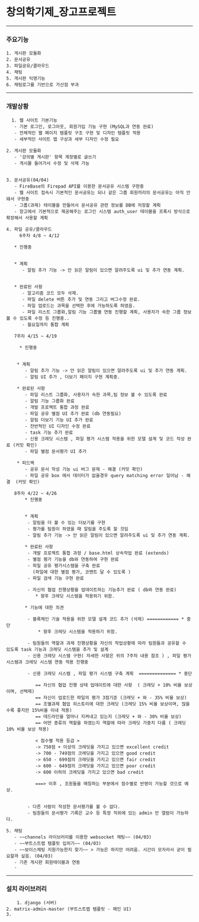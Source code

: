 # 창의학기제_장고프로젝트

------
### 주요기능

   	1. 게시판 모듈화
   	2. 문서공유
   	3. 파일공유/클라우드
   	4. 채팅
   	5. 게시판 익명기능
   	6. 채팅로그를 기반으로 가산점 부과
------
### 개발상황

      1. 웹 사이트 기본기능
       - 기본 로그인, 로그아웃, 회원가입 기능 구현 (MySQL과 연동 완료)
       - 전체적인 웹 페이지 템플릿 구조 구현 및 디자인 템플릿 적용
       - 세부적인 사이트 맵 구상과 세부 디자인 수정 필요

   	2. 게시판 모듈화
       - '강의별 게시판' 항목 계정별로 글쓰기
       - 게시물 들어가서 수정 및 삭제 가능


   	3. 문서공유(04/04)
       - FireBase의 Firepad API를 이용한 문서공유 시스템 구현중
       - 웹 사이트 접속시 기본적인 문서공유는 되나 같은 그룹 회원끼리의 문서공유는 아직 안돼서 구현중
       - 그룹(과제) 테이블을 만들어서 문서공유 관련 정보를 DB에 저장할 계획
       - 장고에서 기본적으로 제공해주는 로그인 시스템 auth_user 테이블을 프록시 방식으로 확장해서 사용할 계획

   	4. 파일 공유/클라우드
         6주차 4/8 ~ 4/12

       * 진행중
          

       * 계획
          - 알림 추가 기능 -> 안 읽은 알림이 있으면 알려주도록 ui 및 추가 연동 계획.


       * 완료된 사항
          - 알고리즘 코드 모두 삭제.
          - 파일 delete 버튼 추가 및 연동 그리고 버그수정 완료.
          - 파일 업로드는 과목을 선택한 후에 가능하도록 하였음.
          - 파일 리스트 그룹화,알림 기능 그룹별 연동 진행할 계획, 사용자가 속한 그룹 정보 볼 수 있도록 수정 등 진행중..
          - 월요일까지 통합 계획
          
       7주차 4/15 ~ 4/19

         * 진행중
          

        * 계획 
           - 알림 추가 기능 -> 안 읽은 알림이 있으면 알려주도록 ui 및 추가 연동 계획.
           - 알림 UI 추가 , 더보기 페이지 구현 계획중.
               
        * 완료된 사항
           - 파일 리스트 그룹화, 사용자가 속한 과목,팀 정보 볼 수 있도록 완료
           - 알림 기능 그룹화 완료
           - 개발 프로젝트 통합 과정 완료
           - 파일 공유 별점 UI 추가 완료 (db 연동필요)
           - 알림 더보기 기능 UI 추가 완료
           - 전반적인 UI 디자인 수정 완료
           - task 기능 추가 완료
           - 신용 크레딧 시스템 , 파일 평가 시스템 적용을 위한 모델 설계 및 코드 작성 완료 (커밋 확인) 
           - 파일 별점 문서평가 UI 추가 
           
        * 피드백
           - 공유 문서 작성 기능 ui 버그 문제 - 해결 (커밋 확인) 
           - 파일 공유 box 에서 데이터가 없을경우 query matching error 일어남 - 해결  (커밋 확인) 

       8주차 4/22 ~ 4/26
           * 진행중
          
            
           * 계획 
            - 알림을 더 볼 수 있는 더보기를 구현
            - 평가를 팀원이 하였을 때 알림을 주도록 할 것임 
            - 알림 추가 기능 -> 안 읽은 알림이 있으면 알려주도록 ui 및 추가 연동 계획.
            
           * 완료된 사항
            - 개발 프로젝트 통합 과정 / base.html 상속작업 완료 (extends) 
            - 별점 평가 기능을 db와 연동하여 구현 완료 
            - 파일 공유 평가시스템을 구축 완료 
              (파일에 대한 별점 평가, 코멘트 달 수 있도록 )
            - 파일 검색 기능 구현 완료   
     
            - 자신의 협업 진행상황을 업데이트하는 기능추가 완료 ( db와 연동 완료) 
               * 향후 크레딧 시스템을 적용하기 위함.
            
           * 기능에 대한 의견
           
            - 블록체인 기술 적용을 위한 모델 설계 코드 추가 (삭제) ============ * 중단 
                * 향후 크레딧 시스템을 적용하기 위함.
               
            - 팀원들의 역할과 과제 진행상황을 자신의 작업상황에 따라 팀원들과 공유할 수 있도록 task 기능과 크레딧 시스템을 추가 및 설계
            - 신용 크레딧 시스템 구현( 자세한 사항은 위의 7주차 내용 참조 ) , 파일 평가 시스템과 크레딧 시스템 연동 적용 진행중 
            
            - 신용 크레딧 시스템 , 파일 평가 시스템 구축 계획  ============== * 중단 
            
               == 자신의 협업 진행 상태 업데이트에 대한 사항  ( 크레딧 + 10% 비율 보상이며, 선택제)
               == 자신이 업로드한 파일의 평가 3점기준 (크레딧 + 와 - 35% 비율 보상)
               == 조별과제 협업 히스토리에 대한 크레딧 (크레딧 15% 비율 보상이며, 많을 수록 좋지만 15%비율 이내 적용)
               == 데드라인을 얼마나 지켜내고 있는지 (크레딧 + 와 - 30% 비율 보상) 
               == 어떤 종류의 역할을 하였는지 역할에 따라 크레딧 가중치 다름 ( 크레딧 10% 비율 보상 적용) 
               
               < 점수별 적용 등급 >
               -> 750점 + 이상의 크레딧을 가지고 있으면 excellent credit
               -> 700 - 749점의 크레딧을 가지고 있으면 good credit
               -> 650 - 699점의 크레딧을 가지고 있으면 fair credit
               -> 600 - 649점의 크레딧을 가지고 있으면 poor credit
               -> 600 이하의 크레딧을 가지고 있으면 bad credit 
               
               ===> 이후 , 조원들을 매칭하는 부분에서 점수별로 반영이 가능할 것으로 예상.
               
               
            - 다른 사람이 작성한 문서평가를 볼 수 없다.
            - 팀원들의 문서평가 기록은 교수 등 특정 직위에 있는 admin 만 열람이 가능하다. 
            
   	5. 채팅
       - ~~channels 라이브러리를 이용한 websocket 채팅~~ (04/03)
       - ~~부트스트랩 탬플릿 입히기~~ (04/03)
       - ~~보이스채팅 지원가능한지 찾기~~ > 가능은 하지만 어려움. 시간이 모자라서 굳이 필요할까 싶음. (04/03)
       - 기존 게시판 회원테이블과 연동
       -

-----

### 설치 라이브러리

     	1. django (서버)
   	2. matrix-admin-master (부트스트랩 템플릿 - 메인 UI)
   	3.
